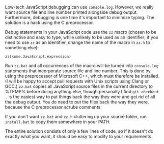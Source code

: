 Low-tech JavaScript debugging can use `console.log`. However, we really want source file and line number printed alongside debug output. Furthermore, debugging is one time it's important to minimize typing. The solution is a hack using the C preprocessor.

Debug statements in your JavaScript code use the `zz` macro (chosen to be distinctive and easy to type, while unlikely to be used as an identifier; if you need to use `zz` as an identifier, change the name of the macro in `zz.h` to something else):

```
zz(some.JavaScript.expression)
```

Run `zz.bat` and all occurrences of the macro will be turned into `console.log` statements that incorporate source file and line number. This is done by using the preprocessor of Microsoft C++, which must therefore be installed. (I will be happy to accept pull requests with Unix scripts using Clang or GCC.) `zz.bat` copies all JavaScript source files in the current directory to %TEMP% before doing anything else, though personally I find `git checkout .` is the easiest way to put things back the way they were and get rid of all the debug output. You do need to put the files back the way they were, because the C preprocessor scrubs comments.

If you don't want `zz.bat` and `zz.h` cluttering up your source folder, run `install.bat` to copy them somewhere in your PATH.

The entire solution consists of only a few lines of code, so if it doesn't do exactly what you want, it should be easy to modify to your requirements.

